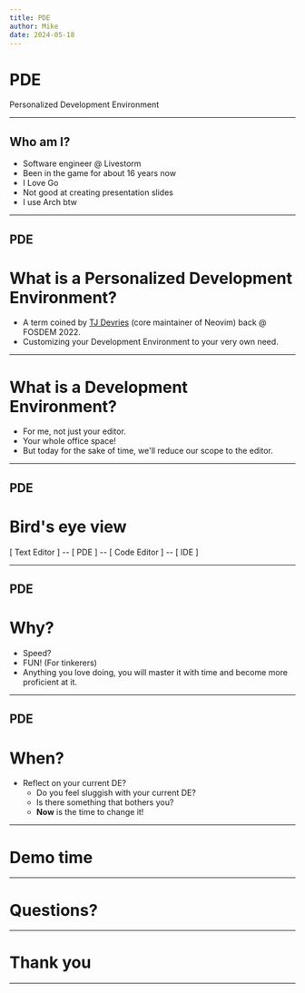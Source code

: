 ```yaml
---
title: PDE
author: Mike
date: 2024-05-18
---
```


# PDE

Personalized Development Environment

---

## Who am I?

- Software engineer @ Livestorm
- Been in the game for about 16 years now
- I Love Go
- Not good at creating presentation slides
- I use Arch btw

---

## PDE

# What is a Personalized Development Environment?

<!-- pause -->

<!-- incremental_lists: true -->

- A term coined by [TJ Devries](https://www.youtube.com/c/tjdevries) (core maintainer of Neovim) back @ FOSDEM 2022.
- Customizing your Development Environment to your very own need.

---

# What is a Development Environment?

<!-- pause -->

<!-- incremental_lists: true -->

- For me, not just your editor.
- Your whole office space!
- But today for the sake of time, we'll reduce our scope to the editor.

<!-- pause -->

---

## PDE

# Bird's eye view

[ Text Editor ] -- [ PDE ] -- [ Code Editor ] -- [ IDE ]

---

## PDE

# Why?

<!-- pause -->

<!-- incremental_lists: true -->

- Speed?
- FUN! (For tinkerers)
- Anything you love doing, you will master it with time and become more proficient at it.

---

## PDE

# When?

<!-- pause -->

<!-- incremental_lists: true -->

- Reflect on your current DE?
  - Do you feel sluggish with your current DE?
  - Is there something that bothers you?
  - **Now** is the time to change it!

---

<!-- jump_to_middle -->

# Demo time

---

<!-- jump_to_middle -->

# Questions?

---

<!-- jump_to_middle -->

# Thank you

---
